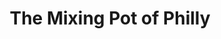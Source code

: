 ---
pid: CH690
title: The Mixing Pot of Philly
location_transcription: The many neighborhoods featured in the Monument
zipcode: '19104'
outside_phl: 
neighborhood: University City,Belmont,Parkside,Powelton Village
age: '22'
age_range: 20-29
instagram: 
image_file_name: CH_690.jpg
proposal_transcription: |-
  Multiple forms that represents changes in mass, shapes and details, however, retain the same materiality.
  This would represent the different styles and culture that shift from neighborhood to neighborhood. All under one great city.
topic: Culture,Neighborhoods,Philadelphia
topic_summary: 0, 0, 0
type: Space,Sculpture Statue,Digital Project
keywords_other: 
credit: Matt Eng
image_labels: 
twitter: 
facebook: 
permalink: "/monuments/ch690/"
layout: item-page
---